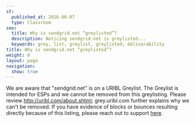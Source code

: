 ```yaml
---
st:
  published_at: 2016-06-07
  type: Classroom
seo:
  title: Why is sendgrid.net “greylisted”?
  description: Noticing sendgrid.net is greylisted...
  keywords: grey, list, greylist, greylisted, deliverability
title: Why is sendgrid.net “greylisted”?
weight: 0
layout: page
navigation:
  show: true
---
```


We are aware that "sendgrid.net" is on a URIBL Greylist.  The Greylist is intended for ESPs and we cannot be removed from this greylisting. Please review http://uribl.com/about.shtml; grey.uribl.com further explains why we can't be removed. If you have evidence of blocks or bounces resulting directly because of this listing, please reach out to support [here](https://support.sendgrid.com/hc/en-us).

